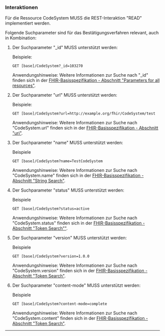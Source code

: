 ### Interaktionen

Für die Ressource CodeSystem MUSS die REST-Interaktion "READ" implementiert werden.

Folgende Suchparameter sind für das Bestätigungsverfahren relevant, auch in Kombination:

1. Der Suchparameter "_id" MUSS unterstützt werden:

    Beispiele:

    ```GET [base]/CodeSystem?_id=103270```

    Anwendungshinweise: Weitere Informationen zur Suche nach "_id" finden sich in der [FHIR-Basisspezifikation - Abschnitt "Parameters for all resources"](http://hl7.org/fhir/R4/search.html#all).

1. Der Suchparameter "url" MUSS unterstützt werden:

    Beispiele:

    ```GET [base]/CodeSystem?url=http://example.org/fhir/CodeSystem/test```

    Anwendungshinweise: Weitere Informationen zur Suche nach "CodeSystem.url" finden sich in der [FHIR-Basisspezifikation - Abschnitt "uri"](https://www.hl7.org/fhir/search.html#uri).

1. Der Suchparameter "name" MUSS unterstützt werden:

    Beispiele

    ```GET [base]/CodeSystem?name=TestCodeSystem```

    Anwendungshinweise: Weitere Informationen zur Suche nach "CodeSystem.name" finden sich in der [FHIR-Basisspezifikation - Abschnitt "String Search"](http://hl7.org/fhir/R4/search.html#string).

1. Der Suchparameter "status" MUSS unterstützt werden:

    Beispiele

    ```GET [base]/CodeSystem?status=active```

    Anwendungshinweise: Weitere Informationen zur Suche nach "CodeSystem.status" finden sich in der [FHIR-Basisspezifikation - Abschnitt "Token Search""](http://hl7.org/fhir/R4/search.html#token).


1. Der Suchparameter "version" MUSS unterstützt werden:

    Beispiele

    ```GET [base]/CodeSystem?version=1.0.0```

    Anwendungshinweise: Weitere Informationen zur Suche nach "CodeSystem.version" finden sich in der [FHIR-Basisspezifikation - Abschnitt "Token Search"](http://hl7.org/fhir/R4/search.html#token).

1. Der Suchparameter "content-mode" MUSS unterstützt werden:

    Beispiele

    ```GET [base]/CodeSystem?content-mode=complete```

    Anwendungshinweise: Weitere Informationen zur Suche nach "CodeSystem.content" finden sich in der [FHIR-Basisspezifikation - Abschnitt "Token Search"](http://hl7.org/fhir/R4/search.html#token).

---